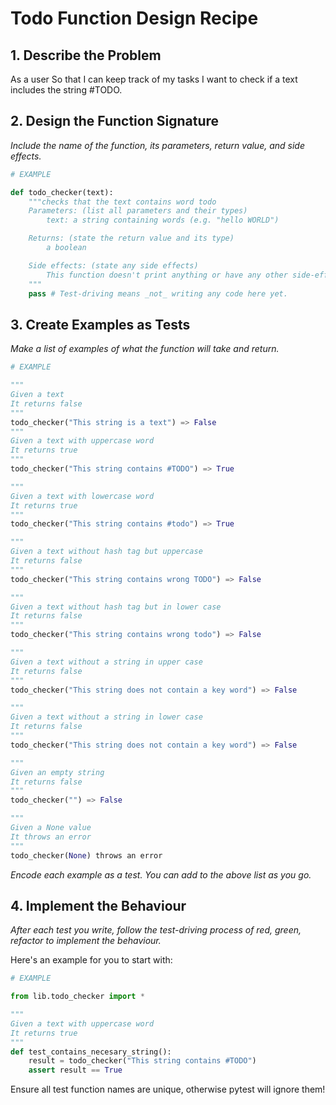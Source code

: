 # Todo Function Design Recipe



## 1. Describe the Problem

As a user
So that I can keep track of my tasks
I want to check if a text includes the string #TODO.

## 2. Design the Function Signature

_Include the name of the function, its parameters, return value, and side effects._

```python
# EXAMPLE

def todo_checker(text):
    """checks that the text contains word todo
    Parameters: (list all parameters and their types)
        text: a string containing words (e.g. "hello WORLD")

    Returns: (state the return value and its type)
        a boolean

    Side effects: (state any side effects)
        This function doesn't print anything or have any other side-effects
    """
    pass # Test-driving means _not_ writing any code here yet.
```

## 3. Create Examples as Tests

_Make a list of examples of what the function will take and return._

```python
# EXAMPLE

"""
Given a text 
It returns false
"""
todo_checker("This string is a text") => False
"""
Given a text with uppercase word
It returns true
"""
todo_checker("This string contains #TODO") => True

"""
Given a text with lowercase word
It returns true
"""
todo_checker("This string contains #todo") => True

"""
Given a text without hash tag but uppercase
It returns false
"""
todo_checker("This string contains wrong TODO") => False

"""
Given a text without hash tag but in lower case 
It returns false
"""
todo_checker("This string contains wrong todo") => False

"""
Given a text without a string in upper case 
It returns false
"""
todo_checker("This string does not contain a key word") => False

"""
Given a text without a string in lower case 
It returns false
"""
todo_checker("This string does not contain a key word") => False

"""
Given an empty string
It returns false
"""
todo_checker("") => False

"""
Given a None value
It throws an error
"""
todo_checker(None) throws an error
```

_Encode each example as a test. You can add to the above list as you go._

## 4. Implement the Behaviour

_After each test you write, follow the test-driving process of red, green, refactor to implement the behaviour._

Here's an example for you to start with:

```python
# EXAMPLE

from lib.todo_checker import *

"""
Given a text with uppercase word
It returns true
"""
def test_contains_necesary_string():
    result = todo_checker("This string contains #TODO")
    assert result == True

```

Ensure all test function names are unique, otherwise pytest will ignore them!
